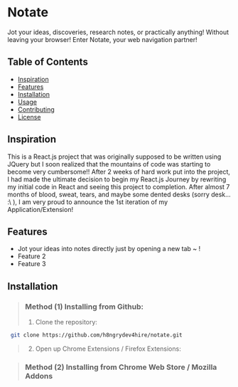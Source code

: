 
# Notate 

Jot your ideas, discoveries, research notes, or practically anything! Without leaving your browser! Enter Notate, your web navigation partner! 

## Table of Contents

- [Inspiration](#inspiration)
- [Features](#features)
- [Installation](#installation)
- [Usage](#usage)
- [Contributing](#contributing)
- [License](#license)

## Inspiration

This is a React.js project that was originally supposed to be written using JQuery but I soon realized that the mountains of code was starting to become very cumbersome!! After 2 weeks of hard work put into the project, I had made the ultimate decision to begin my React.js Journey by rewriting my initial code in React and seeing this project to completion. After almost 7 months of blood, sweat, tears, and maybe some dented desks (sorry desk... :\ ), I am very proud to announce the 1st iteration of my Application/Extension! 


## Features

- Jot your ideas into notes directly just by opening a new tab ~ ! 
- Feature 2
- Feature 3

## Installation

> ### Method (1) Installing from Github:
>
>
>
> 1. Clone the repository:
  ```bash
   git clone https://github.com/h8ngrydev4hire/notate.git
   ```

> 2. Open up Chrome Extensions / Firefox Extensions:



> ### Method (2) Installing from Chrome Web Store / Mozilla Addons
> 
